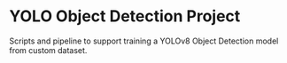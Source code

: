 # YOLO Object Detection Project
Scripts and pipeline to support training a YOLOv8 Object Detection model from custom dataset. 
